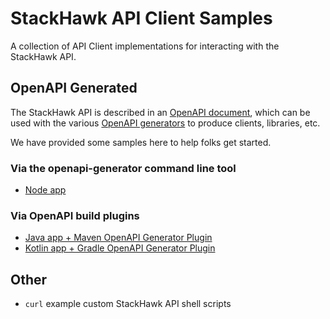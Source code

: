 # StackHawk API Client Samples

A collection of API Client implementations for interacting with the StackHawk API.

## OpenAPI Generated

The StackHawk API is described in an [OpenAPI document](https://apidocs.stackhawk.com/openapi), which can be used with 
the various [OpenAPI generators](https://openapi-generator.tech/docs/generators/) to produce clients, libraries, etc.

We have provided some samples here to help folks get started.

### Via the openapi-generator command line tool

- [Node app](/node/)

### Via OpenAPI build plugins

- [Java app + Maven OpenAPI Generator Plugin](/java-openapi-generator/)
- [Kotlin app + Gradle OpenAPI Generator Plugin](/kotlin-openapi-generator/)

## Other

- `curl` example custom StackHawk API shell scripts
